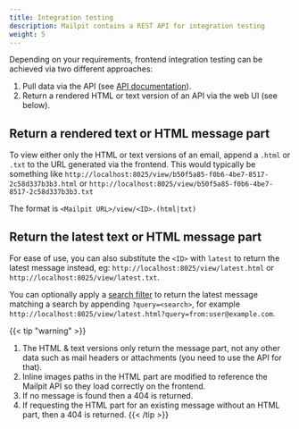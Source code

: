 ```yaml
---
title: Integration testing
description: Mailpit contains a REST API for integration testing
weight: 5
---
```


Depending on your requirements, frontend integration testing can be achieved via two different approaches:

1. Pull data via the API (see [API documentation](../api-v1/)).
2. Return a rendered HTML or text version of an API via the web UI (see below).


## Return a rendered text or HTML message part

To view either only the HTML or text versions of an email, append a `.html` or `.txt` to the URL generated via the frontend. This would typically be something like 
`http://localhost:8025/view/b50f5a85-f0b6-4be7-8517-2c58d337b3b3.html` or `http://localhost:8025/view/b50f5a85-f0b6-4be7-8517-2c58d337b3b3.txt`

The format is `<Mailpit URL>/view/<ID>.(html|txt)`


## Return the latest text or HTML message part

For ease of use, you can also substitute the `<ID>` with `latest` to return the latest message instead, eg: `http://localhost:8025/view/latest.html` or `http://localhost:8025/view/latest.txt`.

You can optionally apply a [search filter](../usage/search-filters/) to return the latest message matching a search by appending `?query=<search>`, for example `http://localhost:8025/view/latest.html?query=from:user@example.com`.

{{< tip "warning" >}}
1. The HTML & text versions only return the message part, not any other data such as mail headers or attachments (you need to use the API for that).
2. Inline images paths in the HTML part are modified to reference the Mailpit API so they load correctly on the frontend.
3. If no message is found then a 404 is returned.
4. If requesting the HTML part for an existing message without an HTML part, then a 404 is returned.
{{< /tip >}}
